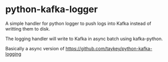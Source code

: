# python-kafka-logger

A simple handler for python logger to push logs into Kafka instead of writting them to disk. 

The logging handler will write to Kafka in async batch using kafka-python.

Basically a async version of https://github.com/taykey/python-kafka-logging 
